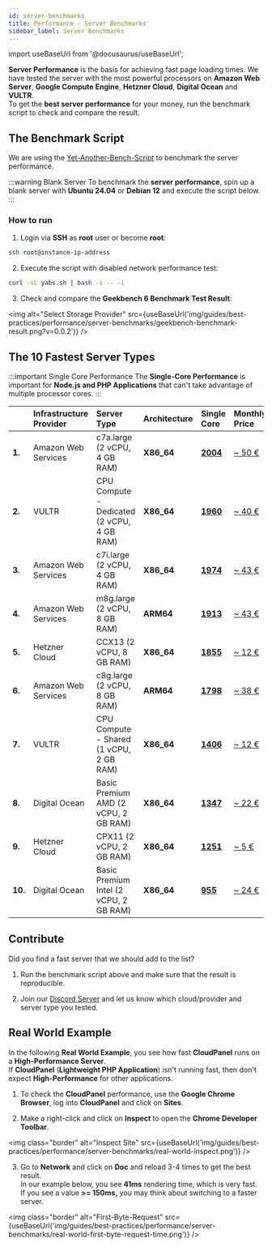 ```yaml
---
id: server-benchmarks
title: Performance - Server Benchmarks
sidebar_label: Server Benchmarks
---
```


import useBaseUrl from '@docusaurus/useBaseUrl';

**Server Performance** is the basis for achieving fast page loading times. We have tested the server with the most powerful processors on
**Amazon Web Server**, **Google Compute Engine**, **Hetzner Cloud**, **Digital Ocean** and **VULTR**. <br />
To get the **best server performance** for your money, run the benchmark script to check and compare the result.

## The Benchmark Script

We are using the [Yet-Another-Bench-Script](https://github.com/masonr/yet-another-bench-script) to benchmark the server performance.

:::warning Blank Server
To benchmark the **server performance**, spin up a blank server with **Ubuntu 24.04** or **Debian 12** and execute the script below.
:::

### How to run

1. Login via **SSH** as **root** user or become **root**:

```bash
ssh root@instance-ip-address
```

2. Execute the script with disabled network performance test:

```bash
curl -sL yabs.sh | bash -s -- -i
```

3. Check and compare the **Geekbench 6 Benchmark Test Result**:

<img alt="Select Storage Provider" src={useBaseUrl('img/guides/best-practices/performance/server-benchmarks/geekbench-benchmark-result.png?v=0.0.2')} />

## The 10 Fastest Server Types

:::important Single Core Performance
The **Single-Core Performance** is important for **Node.js and PHP Applications** that can't take advantage of multiple processor cores.
:::

|         | Infrastructure Provider | Server Type                                                         | Architecture | Single Core                                              | Monthly Price                                                            |
|:--------|:------------------------|:--------------------------------------------------------------------|:-------------|:---------------------------------------------------------|:-------------------------------------------------------------------------|
| **1.**  | Amazon Web Services     | c7a.large (2 vCPU, 4 GB RAM)                                        | **X86_64**   | [**2004**](https://browser.geekbench.com/v6/cpu/8988256) | [~ 50 €](https://aws.amazon.com/ec2/pricing/reserved-instances/pricing/) |
| **2.**  | VULTR                   | CPU Compute - Dedicated (2 vCPU, 4 GB RAM)                          | **X86_64**   | [**1960**](https://browser.geekbench.com/v6/cpu/8988721) | [~ 40 €](https://www.vultr.com/pricing/#cloud-compute)                   |
| **3.**  | Amazon Web Services     | c7i.large (2 vCPU, 4 GB RAM)                                        | **X86_64**   | [**1974**](https://browser.geekbench.com/v6/cpu/8970305) | [~ 43 €](https://aws.amazon.com/ec2/pricing/reserved-instances/pricing/) |
| **4.**  | Amazon Web Services     | m8g.large (2 vCPU, 8 GB RAM)                                        | **ARM64**    | [**1913**](https://browser.geekbench.com/v6/cpu/8970151) | [~ 43 €](https://aws.amazon.com/ec2/pricing/reserved-instances/pricing/) |
| **5.**  | Hetzner Cloud           | CCX13 (2 vCPU, 8 GB RAM)                                            | **X86_64**   | [**1855**](https://browser.geekbench.com/v6/cpu/8970901) | [~ 12 €](https://www.hetzner.com/cloud#pricing)                          |
| **6.**  | Amazon Web Services     | c8g.large (2 vCPU, 8 GB RAM)             | **ARM64**    | [**1798**](https://browser.geekbench.com/v6/cpu/8970993) | [~ 38 €](https://aws.amazon.com/ec2/pricing/reserved-instances/pricing/) |
| **7.**  | VULTR                   | CPU Compute - Shared (1 vCPU, 2 GB RAM)   | **X86_64**   | [**1406**](https://browser.geekbench.com/v6/cpu/8989093) | [~ 12 €](https://www.vultr.com/pricing/#cloud-compute)                   |
| **8.**  | Digital Ocean           | Basic Premium AMD (2 vCPU, 2 GB RAM)    | **X86_64**   | [**1347**](https://browser.geekbench.com/v6/cpu/9003464) | [~ 22 €](https://www.digitalocean.com/products/droplets)                 |
| **9.**  | Hetzner Cloud           | CPX11 (2 vCPU, 2 GB RAM)                      | **X86_64**   | [**1251**](https://browser.geekbench.com/v6/cpu/8970895) | [~ 5 €](https://www.hetzner.com/cloud#pricing)                           |
| **10.** | Digital Ocean           | Basic Premium Intel (2 vCPU, 2 GB RAM) | **X86_64**   | [**955**](https://browser.geekbench.com/v6/cpu/9003491)  | [~ 24 €](https://www.digitalocean.com/products/droplets)                 |


## Contribute

Did you find a fast server that we should add to the list?

1. Run the benchmark script above and make sure that the result is reproducible.

2. Join our [Discord Server](https://discord.cloudpanel.io/) and let us know which cloud/provider and server type you tested.

## Real World Example

In the following **Real World Example**, you see how fast **CloudPanel** runs on a **High-Performance Server**. <br />
If **CloudPanel** (**Lightweight PHP Application**) isn't running fast, then don't expect **High-Performance** for other applications.

1. To check the **CloudPanel** performance, use the **Google Chrome Browser**, log into **CloudPanel** and click on **Sites**.

2. Make a right-click and click on **Inspect** to open the **Chrome Developer Toolbar**.

<img class="border" alt="Inspect Site" src={useBaseUrl('img/guides/best-practices/performance/server-benchmarks/real-world-inspect.png')} />

3. Go to **Network** and click on **Doc** and reload 3-4 times to get the best result. <br />
In our example below, you see **41ms** rendering time, which is very fast. If you see a value **>= 150ms,** 
you may think about switching to a faster server.

<img class="border" alt="First-Byte-Request" src={useBaseUrl('img/guides/best-practices/performance/server-benchmarks/real-world-first-byte-request-time.png')} />




